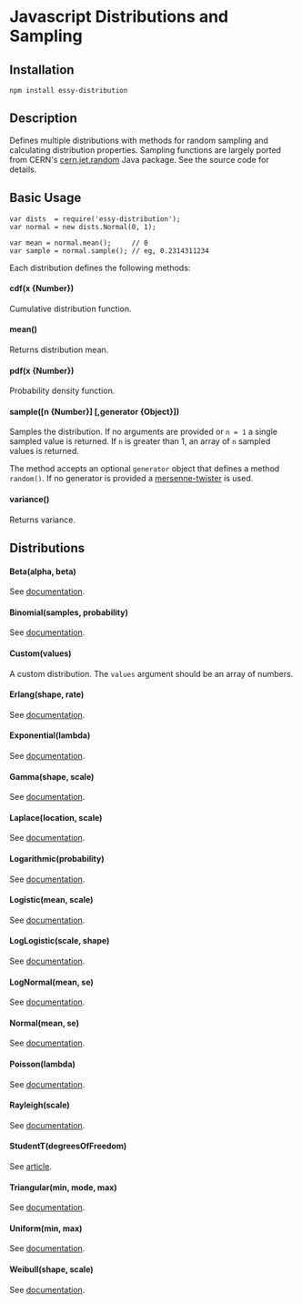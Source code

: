 Javascript Distributions and Sampling
=====================================

Installation
-------------------------------------
    npm install essy-distribution

Description
-------------------------------------
Defines multiple distributions with methods for random sampling and calculating
distribution properties. Sampling functions are largely ported from CERN's
[cern.jet.random](https://dst.lbl.gov/ACSSoftware/colt/api/cern/jet/random/package-summary.html) Java package.
See the source code for details.

Basic Usage
-------------------------------------

    var dists  = require('essy-distribution');
    var normal = new dists.Normal(0, 1);

    var mean = normal.mean();     // 0
    var sample = normal.sample(); // eg, 0.2314311234

Each distribution defines the following methods:

#### cdf(x {Number})
Cumulative distribution function.

#### mean()
Returns distribution mean.

#### pdf(x {Number})
Probability density function.

#### sample([n {Number}] [,generator {Object}])
Samples the distribution. If no arguments are provided or `n = 1` a single
sampled value is returned. If `n` is greater than 1, an array of `n` sampled
values is returned.

The method accepts an optional `generator` object that defines a method `random()`.
If no generator is provided a [mersenne-twister](https://www.npmjs.com/package/mersenne-twister) is used.

#### variance()
Returns variance.

Distributions
-------------------------------------

#### Beta(alpha, beta)
See [documentation](https://essytree.com/docs#dist-beta).

#### Binomial(samples, probability)
See [documentation](https://essytree.com/docs#dist-binomial).

#### Custom(values)
A custom distribution. The `values` argument should be an array of numbers.

#### Erlang(shape, rate)
See [documentation](https://essytree.com/docs#dist-erlang).

#### Exponential(lambda)
See [documentation](https://essytree.com/docs#dist-exponential).

#### Gamma(shape, scale)
See [documentation](https://essytree.com/docs#dist-gamma).

#### Laplace(location, scale)
See [documentation](https://essytree.com/docs#dist-laplace).

#### Logarithmic(probability)
See [documentation](https://essytree.com/docs#dist-logarithmic).

#### Logistic(mean, scale)
See [documentation](https://essytree.com/docs#dist-logistic).

#### LogLogistic(scale, shape)
See [documentation](https://essytree.com/docs#dist-loglogistic).

#### LogNormal(mean, se)
See [documentation](https://essytree.com/docs#dist-lognormal).

#### Normal(mean, se)
See [documentation](https://essytree.com/docs#dist-normal).

#### Poisson(lambda)
See [documentation](https://essytree.com/docs#dist-poisson).

#### Rayleigh(scale)
See [documentation](https://essytree.com/docs#dist-rayleigh).

#### StudentT(degreesOfFreedom)
See [article](https://en.wikipedia.org/wiki/Student%27s_t-distribution).

#### Triangular(min, mode, max)
See [documentation](https://essytree.com/docs#dist-triangular).

#### Uniform(min, max)
See [documentation](https://essytree.com/docs#dist-uniform).

#### Weibull(shape, scale)
See [documentation](https://essytree.com/docs#dist-weibull).
